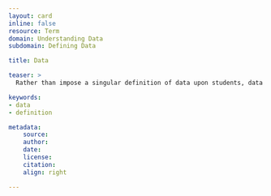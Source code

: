 ```yaml
---
layout: card
inline: false
resource: Term
domain: Understanding Data
subdomain: Defining Data

title: Data

teaser: >
  Rather than impose a singular definition of data upon students, data in this toolkit is presented from a variety of perspectives to highlight its relations to bodies, ethics, rhetoric, and power.

keywords:
- data
- definition

metadata:
    source:
    author:
    date:
    license:
    citation:
    align: right

---
```


